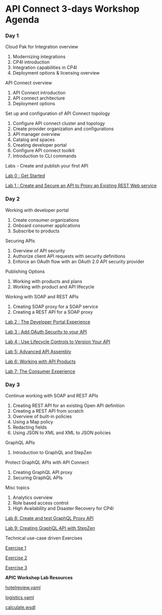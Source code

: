 # API Connect 3-days Workshop Agenda

### Day 1

Cloud Pak for Integration overview	
1. Modernizing integrations
2. CP4I introduction
3. Integration capabilities in CP4I
4. Deployment options & licensing overview

API Connect overview	
1. API Connect introduction
2. API connect architecture
3. Deployment options

Set up and configuration of API Connect topology	
1. Configure API connect cluster and topology
2. Create provider organization and configurations
3. API manager overview
4. Catalog and spaces
5. Creating developer portal
6. Configure API connect toolkit
7. Introduction to CLI commands

Labs - Create and publish your first API

[Lab 0 : Get Started](https://github.com/ibm-ecosystem-lab/APICv10/tree/main/instructions/Lab0)

[Lab 1 : Create and Secure an API to Proxy an Existing REST Web
service](https://github.com/ibm-ecosystem-lab/APICv10/tree/main/instructions/Lab1)

### Day 2

Working with developer portal	
1. Create consumer organizations
2. Onboard consumer applications
3. Subscribe to products

Securing APIs	
1. Overview of API security
2. Authorize client API requests with security definitions
3. Enforce an OAuth flow with an OAuth 2.0 API security provider

Publishing Options	
1. Working with products and plans
2. Working with product and API lifecycle

Working with SOAP and REST APIs	
1. Creating SOAP proxy for a SOAP service
2. Creating a REST API for a SOAP proxy

[Lab 2 : The Developer Portal
Experience](https://github.com/ibm-ecosystem-lab/APICv10/tree/main/instructions/Lab2)

[Lab 3 : Add OAuth Security to your
API](https://github.com/ibm-ecosystem-lab/APICv10/tree/main/instructions/Lab3)

[Lab 4 : Use Lifecycle Controls to Version Your
API](https://github.com/ibm-ecosystem-lab/APICv10/tree/main/instructions/Lab4)

[Lab 5: Advanced API
Assembly](https://github.com/ibm-ecosystem-lab/APICv10/tree/main/instructions/Lab5)

[Lab 6: Working with API
Products](https://github.com/ibm-ecosystem-lab/APICv10/tree/main/instructions/Lab6)

[Lab 7: The Consumer
Experience](https://github.com/ibm-ecosystem-lab/APICv10/tree/main/instructions/Lab7)

### Day 3

Continue working with SOAP and REST APIs	
1. Creating REST API for an existing Open API definition
2. Creating a REST API from scratch
3. Overview of built-in policies
4. Using a Map policy
5. Redacting fields
6. Using JSON to XML and XML to JSON policies

GraphQL APIs	
1. Introduction to GraphQL and StepZen

Protect GraphQL APIs with API Connect	
1. Creating GraphQL API proxy
2. Securing GraphQL APIs

Misc topics	
1. Analytics overview
2. Role based access control
3. High Availability and Disaster Recovery for CP4I 

[Lab 8: Create and test GraphQL Proxy
API](https://github.com/ibm-ecosystem-lab/APICv10/tree/main/instructions/Lab8)

[Lab 9: Creating GraphQL API with StepZen](https://github.com/ibm-ecosystem-lab/APICv10/tree/main/instructions/Lab9)

Technical use-case driven Exercises

[Exercise 1](https://github.com/ibm-ecosystem-engineering/APICv10/blob/main/Misc/Exercises/1-Exercise-Banking-useCase.md)

[Exercise 2](https://github.com/ibm-ecosystem-engineering/APICv10/blob/main/Misc/Exercises/2-Exercise-Configure-Developer-Toolkit.md)

[Exercise 3](https://github.com/ibm-ecosystem-engineering/APICv10/blob/main/Misc/Exercises/3-Exercise-Insurance-useCase.md)


**APIC Workshop Lab Resources**

[hotelreview.yaml](https://github.com/ibm-ecosystem-lab/APICv10/blob/main/hotelreview.yaml)

[logistics.yaml](https://github.com/ibm-ecosystem-lab/APICv10/blob/main/logistics.yaml)

[calculate.wsdl](https://github.com/ibm-ecosystem-lab/APICv10/blob/main/calculate.wsdl)  